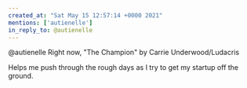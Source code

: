 ```yaml
---
created_at: "Sat May 15 12:57:14 +0000 2021"
mentions: ['autienelle']
in_reply_to: @autienelle
---
```


@autienelle Right now, "The Champion" by Carrie Underwood/Ludacris

Helps me push through the rough days as I try to get my startup off the ground.